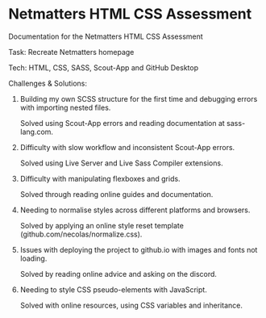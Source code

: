 # Netmatters HTML CSS Assessment

Documentation for the Netmatters HTML CSS Assessment

Task: Recreate Netmatters homepage

Tech: HTML, CSS, SASS, Scout-App and GitHub Desktop

Challenges & Solutions:

1. Building my own SCSS structure for the first time and debugging errors with importing nested files.

    Solved using Scout-App errors and reading documentation at sass-lang.com.

2. Difficulty with slow workflow and inconsistent Scout-App errors.

    Solved using Live Server and Live Sass Compiler extensions.

3. Difficulty with manipulating flexboxes and grids.

    Solved through reading online guides and documentation.

4. Needing to normalise styles across different platforms and browsers.

    Solved by applying an online style reset template (github.com/necolas/normalize.css).

5. Issues with deploying the project to github.io with images and fonts not loading.

    Solved by reading online advice and asking on the discord.

6. Needing to style CSS pseudo-elements with JavaScript.

    Solved with online resources, using CSS variables and inheritance.

